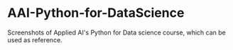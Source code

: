 # AAI-Python-for-DataScience
Screenshots of Applied AI's Python for Data science course, which can be used as reference.
